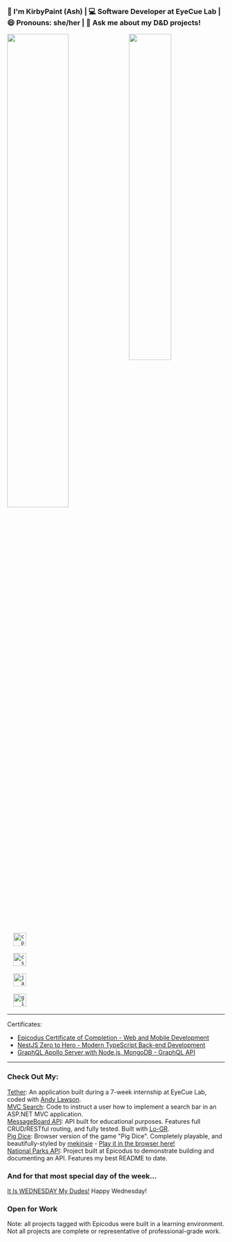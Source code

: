 ### 👋 I'm KirbyPaint (Ash) | 💻 Software Developer at EyeCue Lab | 😄 Pronouns: she/her | 💬 Ask me about my D&D projects!

<!-- ### Currently working on:
<img src="https://cdn.discordapp.com/attachments/799876599372840964/842447775345410088/rednote.png" alt="rednote" width="30"><img src="https://media.discordapp.net/attachments/799876599372840964/842448420555063356/bluenote.png" alt="bluenote" width="30"><img src="https://cdn.discordapp.com/attachments/799876599372840964/842447775345410088/rednote.png" alt="rednote" width="30"><img src="https://media.discordapp.net/attachments/799876599372840964/842448420555063356/bluenote.png" alt="bluenote" width="30"><img src="https://cdn.discordapp.com/attachments/799876599372840964/842447775345410088/rednote.png" alt="rednote" width="30"><img src="https://media.discordapp.net/attachments/799876599372840964/842448420555063356/bluenote.png" alt="bluenote" width="30"><img src="https://cdn.discordapp.com/attachments/799876599372840964/842447775345410088/rednote.png" alt="rednote" width="30"><img src="https://media.discordapp.net/attachments/799876599372840964/842448420555063356/bluenote.png" alt="bluenote" width="30">  
<a href="https://github.com/KirbyPaint/beat-maker">Beat Maker</a>: A web-based application that allows the user to generate their own custom Beat Saber maps.  
Built as my independent capstone project at Epicodus. -->

<!-- <hr> -->

<div>
  <img style="display:inline-block" src="https://github-readme-stats.vercel.app/api//?username=KirbyPaint&show_icons=true&count_private=true&theme=radical" width="53%" /><img style="display:inline-block; float:right" src="https://github-readme-stats.vercel.app/api/top-langs/?username=KirbyPaint&layout=compact&theme=radical" width="44%"/>
</div>

<div img style="center">
<code>
  <img src="https://raw.githubusercontent.com/jmnote/z-icons/master/svg/cpp.svg" alt="cplusplus" width="30" />
</code>

<code>
  <img src="https://raw.githubusercontent.com/jmnote/z-icons/master/svg/csharp.svg" alt="csharp" width="30" />
</code>

<code>
  <img src="https://raw.githubusercontent.com/jmnote/z-icons/master/svg/javascript.svg" alt="javascript" width="30" />
</code>

<code>
  <img src="https://raw.githubusercontent.com/jmnote/z-icons/master/svg/git.svg" alt="git" width="30" />
</code>
</div>

<hr>
Certificates:
<ul>
  <li><a href="https://www.epicodus.com/">Epicodus Certificate of Completion - Web and Mobile Development</a></li>  
  <li><a href="https://www.udemy.com/certificate/UC-8724cd6f-690c-4a7e-ab24-1971b5de97a9/">NestJS Zero to Hero - Modern TypeScript Back-end Development</a></li>  
  <li><a href="https://www.udemy.com/certificate/UC-31a94257-fe7c-414e-b05c-4966db06c816/">GraphQL Apollo Server with Node.js, MongoDB - GraphQL API</a></li>  
</ul>
<hr>

### Check Out My: 
<a href="https://tether-internship-client.herokuapp.com/login">Tether</a>: An application built during a 7-week internship at EyeCue Lab, coded with <a href="https://github.com/andyL89/andyL89">Andy Lawson</a>.  
<a href="https://github.com/KirbyPaint/ToDoList_Search">MVC Search</a>: Code to instruct a user how to implement a search bar in an ASP.NET MVC application.  
<a href="https://github.com/KirbyPaint/MessageBoard.Solution">MessageBoard API</a>: API built for educational purposes. Features full CRUD/RESTful routing, and fully tested. Built with <a href="https://github.com/Lo-GR">Lo-GR</a>.  
<a href="https://github.com/KirbyPaint/EC-W4-pig-dice">Pig Dice</a>: Browser version of the game "Pig Dice". Completely playable, and beautifully-styled by <a href="https://github.com/mekinsie">mekinsie</a> - <a href="https://mekinsie.github.io/pig-dice/">Play it in the browser here!</a>  
<a href="https://github.com/KirbyPaint/NationalParksAPI.Solution">National Parks API</a>: Project built at Epicodus to demonstrate building and documenting an API. Features my best README to date.  

### And for that most special day of the week...
<a href="https://kirbypaint.github.io/wednesday/">It Is WEDNESDAY My Dudes!</a> Happy Wednesday!  

### Open for Work  
Note: all projects tagged with Epicodus were built in a learning environment. Not all projects are complete or representative of professional-grade work.

<!--
**KirbyPaint/KirbyPaint** is a ✨ _special_ ✨ repository because its `README.md` (this file) appears on your GitHub profile.

Here are some ideas to get you started:

- 🔭 I’m currently working on ...
- 🌱 I’m currently learning ...
- 👯 I’m looking to collaborate on ...
- 🤔 I’m looking for help with ...
- 💬 Ask me about ...
- 📫 How to reach me: ...
- 😄 Pronouns: ...
- ⚡ Fun fact: ...
-->
